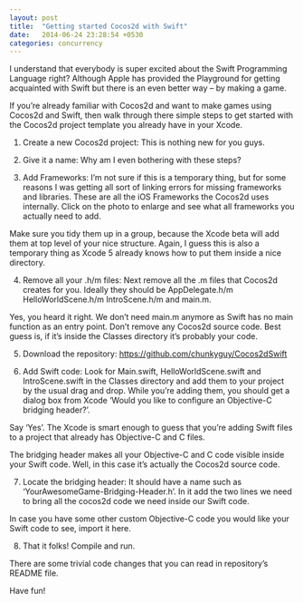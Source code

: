 ```yaml
---
layout: post
title:  "Getting started Cocos2d with Swift"
date:   2014-06-24 23:28:54 +0530
categories: concurrency
---
```


I understand that everybody is super excited about the Swift Programming Language right? Although Apple has provided the Playground for getting acquainted with Swift but there is an even better way – by making a game.

If you’re already familiar with Cocos2d and want to make games using Cocos2d and Swift, then walk through there simple steps to get started with the Cocos2d project template you already have in your Xcode.

1. Create a new Cocos2d project: This is nothing new for you guys.



2. Give it a name: Why am I even bothering with these steps?



3. Add Frameworks: I’m not sure if this is a temporary thing, but for some reasons I was getting all sort of linking errors for missing frameworks and libraries. These are all the iOS Frameworks the Cocos2d uses internally. Click on the photo to enlarge and see what all frameworks you actually need to add.



Make sure you tidy them up in a group, because the Xcode beta will add them at top level of your nice structure. Again, I guess this is also a temporary thing as Xcode 5 already knows how to put them inside a nice directory.

4. Remove all your .h/m files: Next remove all the .m files that Cocos2d creates for you. Ideally they should be AppDelegate.h/m HelloWorldScene.h/m IntroScene.h/m and main.m.

Yes, you heard it right. We don’t need main.m anymore as Swift has no main function as an entry point. Don’t remove any Cocos2d source code. Best guess is, if it’s inside the Classes directory it’s probably your code.



5. Download the repository: https://github.com/chunkyguy/Cocos2dSwift

6. Add Swift code: Look for Main.swift, HelloWorldScene.swift and IntroScene.swift in the Classes directory and add them to your project by the usual drag and drop. While you’re adding them, you should get a dialog box from Xcode ‘Would you like to configure an Objective-C bridging header?’.



Say ‘Yes’. The Xcode is smart enough to guess that you’re adding Swift files to a project that already has Objective-C and C files.

The bridging header makes all your Objective-C and C code visible inside your Swift code. Well, in this case it’s actually the Cocos2d source code.

7. Locate the bridging header: It should have a name such as ‘YourAwesomeGame-Bridging-Header.h’. In it add the two lines we need to bring all the cocos2d code we need inside our Swift code.



In case you have some other custom Objective-C code you would like your Swift code to see, import it here.

8. That it folks! Compile and run.



There are some trivial code changes that you can read in repository’s README file.

Have fun!

